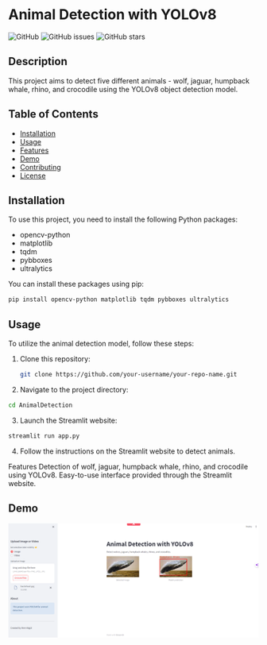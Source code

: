# Animal Detection with YOLOv8

![GitHub](https://img.shields.io/github/license/your-username/MertAkguel)
![GitHub issues](https://img.shields.io/github/issues/your-username/AnimalDetection)
![GitHub stars](https://img.shields.io/github/stars/your-username/AnimalDetection)

## Description

This project aims to detect five different animals - wolf, jaguar, humpback whale, rhino, and crocodile using the YOLOv8 object detection model.

## Table of Contents

- [Installation](#installation)
- [Usage](#usage)
- [Features](#features)
- [Demo](#demo)
- [Contributing](#contributing)
- [License](#license)

## Installation

To use this project, you need to install the following Python packages:

- opencv-python
- matplotlib
- tqdm
- pybboxes
- ultralytics

You can install these packages using pip:

```bash
pip install opencv-python matplotlib tqdm pybboxes ultralytics
```

## Usage

To utilize the animal detection model, follow these steps:

1. Clone this repository:
   ```bash
   git clone https://github.com/your-username/your-repo-name.git
   ```

2. Navigate to the project directory:
   
  ```bash
  cd AnimalDetection
  ```

3. Launch the Streamlit website:

  ```bash
  streamlit run app.py
  ```

4. Follow the instructions on the Streamlit website to detect animals.


Features
Detection of wolf, jaguar, humpback whale, rhino, and crocodile using YOLOv8.
Easy-to-use interface provided through the Streamlit website.

## Demo

!["Image of the streamlit website"](uploaded_data/image/Demo.png)
 

   

